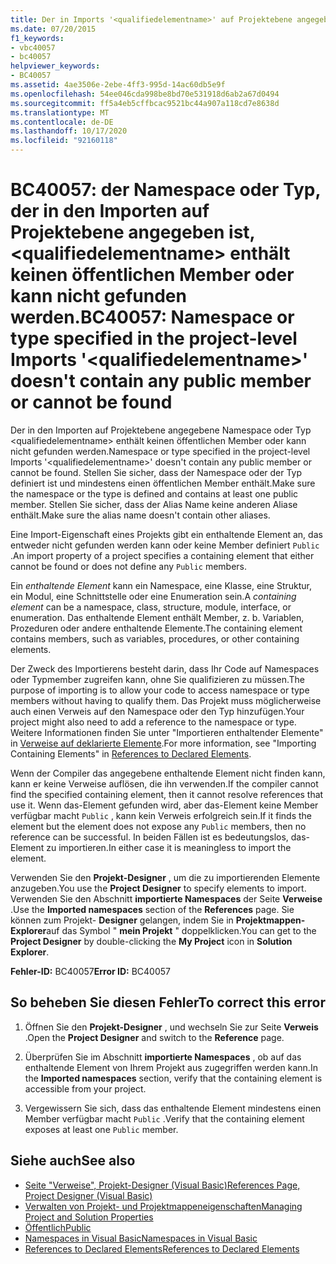 ```yaml
---
title: Der in Imports '<qualifiedelementname>' auf Projektebene angegebene Namespace oder Typ enthält keine öffentlichen Member oder kann nicht gefunden werden
ms.date: 07/20/2015
f1_keywords:
- vbc40057
- bc40057
helpviewer_keywords:
- BC40057
ms.assetid: 4ae3506e-2ebe-4ff3-995d-14ac60db5e9f
ms.openlocfilehash: 54ee046cda998be8bd70e531918d6ab2a67d0494
ms.sourcegitcommit: ff5a4eb5cffbcac9521bc44a907a118cd7e8638d
ms.translationtype: MT
ms.contentlocale: de-DE
ms.lasthandoff: 10/17/2020
ms.locfileid: "92160118"
---
```

# <a name="bc40057-namespace-or-type-specified-in-the-project-level-imports-qualifiedelementname-doesnt-contain-any-public-member-or-cannot-be-found"></a><span data-ttu-id="53a64-102">BC40057: der Namespace oder Typ, der in den Importen auf Projektebene angegeben ist, \<qualifiedelementname> enthält keinen öffentlichen Member oder kann nicht gefunden werden.</span><span class="sxs-lookup"><span data-stu-id="53a64-102">BC40057: Namespace or type specified in the project-level Imports '\<qualifiedelementname>' doesn't contain any public member or cannot be found</span></span>

<span data-ttu-id="53a64-103">Der in den Importen auf Projektebene angegebene Namespace oder Typ \<qualifiedelementname> enthält keinen öffentlichen Member oder kann nicht gefunden werden.</span><span class="sxs-lookup"><span data-stu-id="53a64-103">Namespace or type specified in the project-level Imports '\<qualifiedelementname>' doesn't contain any public member or cannot be found.</span></span> <span data-ttu-id="53a64-104">Stellen Sie sicher, dass der Namespace oder der Typ definiert ist und mindestens einen öffentlichen Member enthält.</span><span class="sxs-lookup"><span data-stu-id="53a64-104">Make sure the namespace or the type is defined and contains at least one public member.</span></span> <span data-ttu-id="53a64-105">Stellen Sie sicher, dass der Alias Name keine anderen Aliase enthält.</span><span class="sxs-lookup"><span data-stu-id="53a64-105">Make sure the alias name doesn't contain other aliases.</span></span>

 <span data-ttu-id="53a64-106">Eine Import-Eigenschaft eines Projekts gibt ein enthaltende Element an, das entweder nicht gefunden werden kann oder keine Member definiert `Public` .</span><span class="sxs-lookup"><span data-stu-id="53a64-106">An import property of a project specifies a containing element that either cannot be found or does not define any `Public` members.</span></span>

 <span data-ttu-id="53a64-107">Ein *enthaltende Element* kann ein Namespace, eine Klasse, eine Struktur, ein Modul, eine Schnittstelle oder eine Enumeration sein.</span><span class="sxs-lookup"><span data-stu-id="53a64-107">A *containing element* can be a namespace, class, structure, module, interface, or enumeration.</span></span> <span data-ttu-id="53a64-108">Das enthaltende Element enthält Member, z. b. Variablen, Prozeduren oder andere enthaltende Elemente.</span><span class="sxs-lookup"><span data-stu-id="53a64-108">The containing element contains members, such as variables, procedures, or other containing elements.</span></span>

 <span data-ttu-id="53a64-109">Der Zweck des Importierens besteht darin, dass Ihr Code auf Namespaces oder Typmember zugreifen kann, ohne Sie qualifizieren zu müssen.</span><span class="sxs-lookup"><span data-stu-id="53a64-109">The purpose of importing is to allow your code to access namespace or type members without having to qualify them.</span></span> <span data-ttu-id="53a64-110">Das Projekt muss möglicherweise auch einen Verweis auf den Namespace oder den Typ hinzufügen.</span><span class="sxs-lookup"><span data-stu-id="53a64-110">Your project might also need to add a reference to the namespace or type.</span></span> <span data-ttu-id="53a64-111">Weitere Informationen finden Sie unter "Importieren enthaltender Elemente" in [Verweise auf deklarierte Elemente](../../programming-guide/language-features/declared-elements/references-to-declared-elements.md).</span><span class="sxs-lookup"><span data-stu-id="53a64-111">For more information, see "Importing Containing Elements" in [References to Declared Elements](../../programming-guide/language-features/declared-elements/references-to-declared-elements.md).</span></span>

 <span data-ttu-id="53a64-112">Wenn der Compiler das angegebene enthaltende Element nicht finden kann, kann er keine Verweise auflösen, die ihn verwenden.</span><span class="sxs-lookup"><span data-stu-id="53a64-112">If the compiler cannot find the specified containing element, then it cannot resolve references that use it.</span></span> <span data-ttu-id="53a64-113">Wenn das-Element gefunden wird, aber das-Element keine Member verfügbar macht `Public` , kann kein Verweis erfolgreich sein.</span><span class="sxs-lookup"><span data-stu-id="53a64-113">If it finds the element but the element does not expose any `Public` members, then no reference can be successful.</span></span> <span data-ttu-id="53a64-114">In beiden Fällen ist es bedeutungslos, das-Element zu importieren.</span><span class="sxs-lookup"><span data-stu-id="53a64-114">In either case it is meaningless to import the element.</span></span>

 <span data-ttu-id="53a64-115">Verwenden Sie den **Projekt-Designer** , um die zu importierenden Elemente anzugeben.</span><span class="sxs-lookup"><span data-stu-id="53a64-115">You use the **Project Designer** to specify elements to import.</span></span> <span data-ttu-id="53a64-116">Verwenden Sie den Abschnitt **importierte Namespaces** der Seite **Verweise** .</span><span class="sxs-lookup"><span data-stu-id="53a64-116">Use the **Imported namespaces** section of the **References** page.</span></span> <span data-ttu-id="53a64-117">Sie können zum Projekt- **Designer** gelangen, indem Sie in **Projektmappen-Explorer**auf das Symbol " **mein Projekt** " doppelklicken.</span><span class="sxs-lookup"><span data-stu-id="53a64-117">You can get to the **Project Designer** by double-clicking the **My Project** icon in **Solution Explorer**.</span></span>

 <span data-ttu-id="53a64-118">**Fehler-ID:** BC40057</span><span class="sxs-lookup"><span data-stu-id="53a64-118">**Error ID:** BC40057</span></span>

## <a name="to-correct-this-error"></a><span data-ttu-id="53a64-119">So beheben Sie diesen Fehler</span><span class="sxs-lookup"><span data-stu-id="53a64-119">To correct this error</span></span>

1. <span data-ttu-id="53a64-120">Öffnen Sie den **Projekt-Designer** , und wechseln Sie zur Seite **Verweis** .</span><span class="sxs-lookup"><span data-stu-id="53a64-120">Open the **Project Designer** and switch to the **Reference** page.</span></span>

2. <span data-ttu-id="53a64-121">Überprüfen Sie im Abschnitt **importierte Namespaces** , ob auf das enthaltende Element von Ihrem Projekt aus zugegriffen werden kann.</span><span class="sxs-lookup"><span data-stu-id="53a64-121">In the **Imported namespaces** section, verify that the containing element is accessible from your project.</span></span>

3. <span data-ttu-id="53a64-122">Vergewissern Sie sich, dass das enthaltende Element mindestens einen Member verfügbar macht `Public` .</span><span class="sxs-lookup"><span data-stu-id="53a64-122">Verify that the containing element exposes at least one `Public` member.</span></span>

## <a name="see-also"></a><span data-ttu-id="53a64-123">Siehe auch</span><span class="sxs-lookup"><span data-stu-id="53a64-123">See also</span></span>

- [<span data-ttu-id="53a64-124">Seite "Verweise", Projekt-Designer (Visual Basic)</span><span class="sxs-lookup"><span data-stu-id="53a64-124">References Page, Project Designer (Visual Basic)</span></span>](/visualstudio/ide/reference/references-page-project-designer-visual-basic)
- [<span data-ttu-id="53a64-125">Verwalten von Projekt- und Projektmappeneigenschaften</span><span class="sxs-lookup"><span data-stu-id="53a64-125">Managing Project and Solution Properties</span></span>](/visualstudio/ide/managing-project-and-solution-properties)
- [<span data-ttu-id="53a64-126">Öffentlich</span><span class="sxs-lookup"><span data-stu-id="53a64-126">Public</span></span>](../modifiers/public.md)
- [<span data-ttu-id="53a64-127">Namespaces in Visual Basic</span><span class="sxs-lookup"><span data-stu-id="53a64-127">Namespaces in Visual Basic</span></span>](../../programming-guide/program-structure/namespaces.md)
- [<span data-ttu-id="53a64-128">References to Declared Elements</span><span class="sxs-lookup"><span data-stu-id="53a64-128">References to Declared Elements</span></span>](../../programming-guide/language-features/declared-elements/references-to-declared-elements.md)
